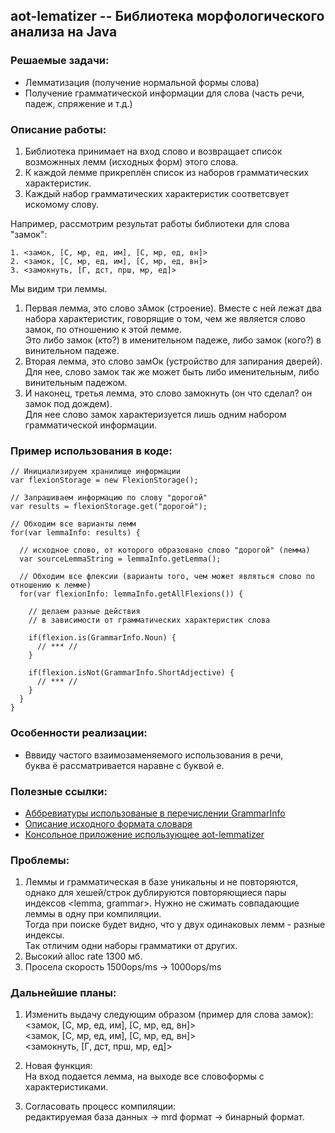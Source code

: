 ## aot-lematizer -- Библиотека морфологического анализа на Java

### Решаемые задачи:
* Лемматизация (получение нормальной формы слова)
* Получение грамматической информации для слова (часть речи, падеж, спряжение и т.д.)

### Описание работы:
1. Библиотека принимает на вход слово и возвращает список возможнных лемм (исходных форм) этого слова.
2. К каждой лемме прикреплён список из наборов грамматических характеристик.
3. Каждый набор грамматических характеристик соответсвует искомому слову.

Например, рассмотрим результат работы библиотеки для слова "замок":  
```
1. <замок, [С, мр, ед, им], [С, мр, ед, вн]>  
2. <замок, [С, мр, ед, им], [С, мр, ед, вн]>  
3. <замокнуть, [Г, дст, прш, мр, ед]>
```  
Мы видим три леммы.  
1. Первая лемма, это слово зАмок (строение).
Вместе с ней лежат два набора характеристик, говорящие о том, чем же является слово замок, по отношению к этой лемме.  
Это либо замок (кто?) в именительном падеже, либо замок (кого?) в винительном падеже.
2. Вторая лемма, это слово замОк (устройство для запирания дверей).   
Для нее, слово замок так же может быть либо именительным, либо винительным падежом.
3. И наконец, третья лемма, это слово замокнуть (он что сделал? он замок под дождем).  
Для нее слово замок характеризуется лишь одним набором грамматической информации.

### Пример использования в коде:

```
// Инициализируем хранилище информации
var flexionStorage = new FlexionStorage();

// Запрашиваем информацию по слову "дорогой"
var results = flexionStorage.get("дорогой");

// Обходим все варианты лемм
for(var lemmaInfo: results) {

  // исходное слово, от которого образовано слово "дорогой" (лемма)
  var sourceLemmaString = lemmaInfo.getLemma();

  // Обходим все флексии (варианты того, чем может являться слово по отношению к лемме)
  for(var flexionInfo: lemmaInfo.getAllFlexions()) {

    // делаем разные действия 
    // в зависимости от грамматических характеристик слова
      
    if(flexion.is(GrammarInfo.Noun) {
      // *** //
    }
      
    if(flexion.isNot(GrammarInfo.ShortAdjective) {
      // *** //
    }
  }
}
```

### Особенности реализации:
* Вввиду частого взаимозаменяемого использования в речи,  
  буква ё рассматривается наравне с буквой е.

### Полезные ссылки:
* [Аббревиатуры использованые в перечислении GrammarInfo](http://phpmorphy.sourceforge.net/dokuwiki/manual-graminfo)  
* [Описание исходного формата словаря](https://sourceforge.net/p/seman/svn/HEAD/tree/trunk/Docs/Morph_UNIX.txt)
* [Консольное приложение использующее aot-lemmatizer](https://github.com/demidko/aot-lematizer/blob/master/testapp/src/main/java/com/farpost/aot/TestApplication.java)

### Проблемы:

1. Леммы и грамматическая в базе уникальны и не повторяются,  
однако для хешей/строк дублируются повторяющиеся пары индексов <lemma, grammar>.
Нужно не сжимать совпадающие леммы в одну при компиляции.  
Тогда при поиске будет видно, что у двух одинаковых лемм - разные индексы.  
Так отличим одни наборы грамматики от других.
2. Высокий alloc rate 1300 мб.
3. Просела скорость 1500ops/ms -> 1000ops/ms

### Дальнейшие планы:

1. Изменить выдачу следующим образом (пример для слова замок):  
   <замок, [С, мр, ед, им], [С, мр, ед, вн]>  
   <замок, [С, мр, ед, им], [С, мр, ед, вн]>  
   <замокнуть, [Г, дст, прш, мр, ед]>  
   
2. Новая функция:  
   На вход подается лемма, на выходе все словоформы с характеристиками.
   
3. Согласовать процесс компиляции:  
   редактируемая база данных -> mrd формат -> бинарный формат.

 
